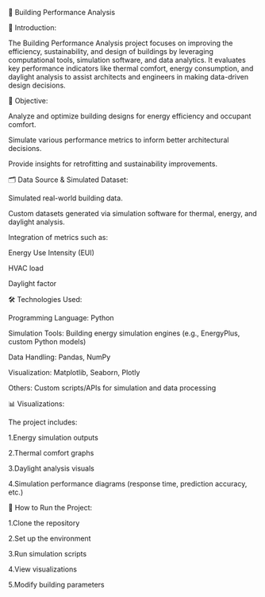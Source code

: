 🏢 Building Performance Analysis

📌 Introduction:

The Building Performance Analysis project focuses on improving the efficiency, sustainability, and design of buildings by leveraging computational tools, simulation software, and data analytics. It evaluates key performance indicators like thermal comfort, energy consumption, and daylight analysis to assist architects and engineers in making data-driven design decisions.

🎯 Objective:

Analyze and optimize building designs for energy efficiency and occupant comfort.

Simulate various performance metrics to inform better architectural decisions.

Provide insights for retrofitting and sustainability improvements.

🗂️ Data Source & Simulated Dataset:

Simulated real-world building data.

Custom datasets generated via simulation software for thermal, energy, and daylight analysis.

Integration of metrics such as:

Energy Use Intensity (EUI)

HVAC load

Daylight factor

🛠️ Technologies Used:

Programming Language: Python

Simulation Tools: Building energy simulation engines (e.g., EnergyPlus, custom Python models)

Data Handling: Pandas, NumPy

Visualization: Matplotlib, Seaborn, Plotly

Others: Custom scripts/APIs for simulation and data processing

📊 Visualizations:

The project includes:

1.Energy simulation outputs

2.Thermal comfort graphs

3.Daylight analysis visuals

4.Simulation performance diagrams (response time, prediction accuracy, etc.)

🚀 How to Run the Project:

1.Clone the repository

2.Set up the environment

3.Run simulation scripts

4.View visualizations

5.Modify building parameters


